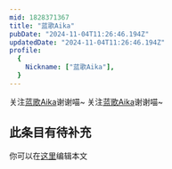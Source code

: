 ```yaml
---
mid: 1828371367
title: "蓝歌Aika"
pubDate: "2024-11-04T11:26:46.194Z"
updatedDate: "2024-11-04T11:26:46.194Z"
profile:
  {
    Nickname: ["蓝歌Aika"],
  }
---
```


关注[蓝歌Aika](https://space.bilibili.com/1828371367)谢谢喵~ 关注[蓝歌Aika](https://space.bilibili.com/1828371367)谢谢喵~

## 此条目有待补充
你可以在[这里](https://github.com/Yuhanawa/VTuber.ICU-Content/edit/master/v/蓝歌Aika/index.md)编辑本文
